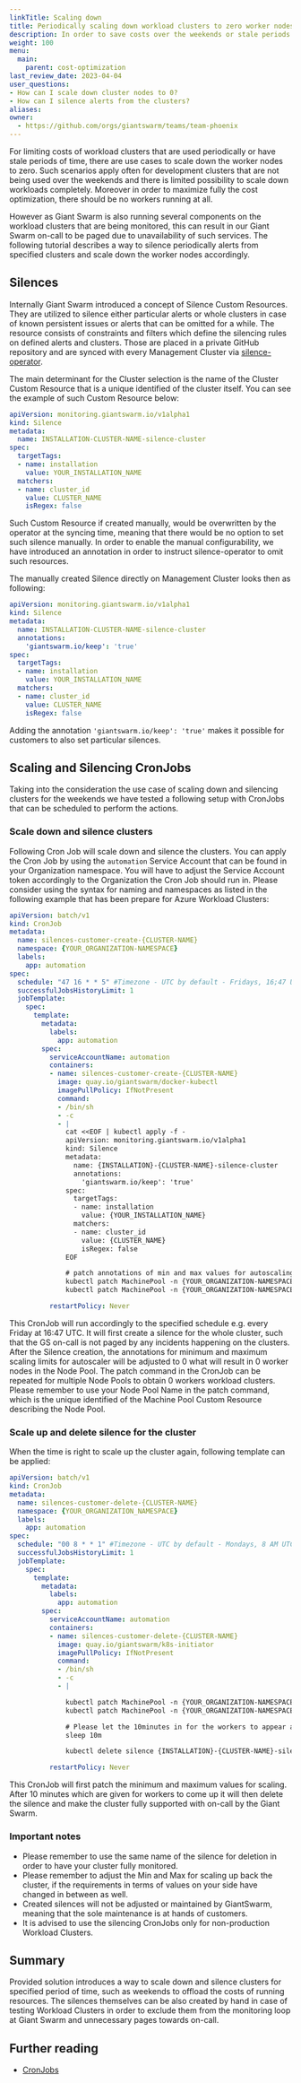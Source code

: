 ```yaml
---
linkTitle: Scaling down
title: Periodically scaling down workload clusters to zero worker nodes
description: In order to save costs over the weekends or stale periods some entities would like to scale down the clusters to zero nodes, this guide describes such process for Giant Swarm clusters.
weight: 100
menu:
  main:
    parent: cost-optimization
last_review_date: 2023-04-04
user_questions:
- How can I scale down cluster nodes to 0?
- How can I silence alerts from the clusters?
aliases:
owner:
  - https://github.com/orgs/giantswarm/teams/team-phoenix
---
```


For limiting costs of workload clusters that are used periodically or have stale periods of time, there are use cases to scale down the worker nodes to zero. Such scenarios apply often for development clusters that are not being used over the weekends and there is limited possibility to scale down workloads completely.
Moreover in order to maximize fully the cost optimization, there should be no workers running at all.  

However as Giant Swarm is also running several components on the workload clusters that are being monitored, this can result in our Giant Swarm on-call to be paged due to unavailability of such services.
The following tutorial describes a way to silence periodically alerts from specified clusters and scale down the worker nodes accordingly.

## Silences

Internally Giant Swarm introduced a concept of Silence Custom Resources. They are utilized to silence either particular alerts or whole clusters in case of known persistent issues or alerts that can be omitted for a while.
The resource consists of constraints and filters which define the silencing rules on defined alerts and clusters. Those are placed in a private GitHub repository and are synced with every Management Cluster via [silence-operator](https://github.com/giantswarm/silence-operator).

The main determinant for the Cluster selection is the name of the Cluster Custom Resource that is a unique identified of the cluster itself. You can see the example of such Custom Resource below:

```yaml
apiVersion: monitoring.giantswarm.io/v1alpha1
kind: Silence
metadata:
  name: INSTALLATION-CLUSTER-NAME-silence-cluster
spec:
  targetTags:
  - name: installation
    value: YOUR_INSTALLATION_NAME
  matchers:
  - name: cluster_id
    value: CLUSTER_NAME
    isRegex: false
```

Such Custom Resource if created manually, would be overwritten by the operator at the syncing time, meaning that there would be no option to set such silence manually.
In order to enable the manual configurability, we have introduced an annotation in order to instruct silence-operator to omit such resources.

The manually created Silence directly on Management Cluster looks then as following:

```yaml
apiVersion: monitoring.giantswarm.io/v1alpha1
kind: Silence
metadata:
  name: INSTALLATION-CLUSTER-NAME-silence-cluster
  annotations:
    'giantswarm.io/keep': 'true'
spec:
  targetTags:
  - name: installation
    value: YOUR_INSTALLATION_NAME
  matchers:
  - name: cluster_id
    value: CLUSTER_NAME
    isRegex: false
```

Adding the annotation `'giantswarm.io/keep': 'true'` makes it possible for customers to also set particular silences.

## Scaling and Silencing CronJobs

Taking into the consideration the use case of scaling down and silencing clusters for the weekends we have tested a following setup with CronJobs that can be scheduled to perform the actions.

### Scale down and silence clusters

Following Cron Job will scale down and silence the clusters. You can apply the Cron Job by using the `automation` Service Account that can be found in your Organization namespace. You will have to adjust the Service Account token accordingly to the Organization the Cron Job should run in.
Please consider using the syntax for naming and namespaces as listed in the following example that has been prepare for Azure Workload Clusters:

```yaml
apiVersion: batch/v1
kind: CronJob
metadata:
  name: silences-customer-create-{CLUSTER-NAME}
  namespace: {YOUR_ORGANIZATION-NAMESPACE}
  labels:
    app: automation
spec:
  schedule: "47 16 * * 5" #Timezone - UTC by default - Fridays, 16;47 UTC
  successfulJobsHistoryLimit: 1
  jobTemplate:
    spec:
      template:
        metadata:
          labels:
            app: automation
        spec:
          serviceAccountName: automation
          containers:
          - name: silences-customer-create-{CLUSTER-NAME}
            image: quay.io/giantswarm/docker-kubectl
            imagePullPolicy: IfNotPresent
            command:
            - /bin/sh
            - -c
            - |
              cat <<EOF | kubectl apply -f -
              apiVersion: monitoring.giantswarm.io/v1alpha1
              kind: Silence
              metadata:
                name: {INSTALLATION}-{CLUSTER-NAME}-silence-cluster
                annotations:
                  'giantswarm.io/keep': 'true'
              spec:
                targetTags:
                - name: installation
                  value: {YOUR_INSTALLATION_NAME}
                matchers:
                - name: cluster_id
                  value: {CLUSTER_NAME}
                  isRegex: false
              EOF

              # patch annotations of min and max values for autoscaling to 0
              kubectl patch MachinePool -n {YOUR_ORGANIZATION-NAMESPACE} {NODEPOOL-NAME} --type merge -p '{"metadata" : {"annotations": {"cluster.k8s.io/cluster-api-autoscaler-node-group-min-size": "0"}}}'
              kubectl patch MachinePool -n {YOUR_ORGANIZATION-NAMESPACE} {NODEPOOL-NAME} --type merge -p '{"metadata" : {"annotations": {"cluster.k8s.io/cluster-api-autoscaler-node-group-max-size": "0"}}}'

          restartPolicy: Never
```

This CronJob will run accordingly to the specified schedule e.g. every Friday at 16:47 UTC. It will first create a silence for the whole cluster, such that the GS on-call is not paged by any incidents happening on the clusters.
After the Silence creation, the annotations for minimum and maximum scaling limits for autoscaler will be adjusted to 0 what will result in 0 worker nodes in the Node Pool. The patch command in the CronJob can be repeated for multiple Node Pools to obtain 0 workers workload clusters.
Please remember to use your Node Pool Name in the patch command, which is the unique identified of the Machine Pool Custom Resource describing the Node Pool.

### Scale up and delete silence for the cluster

When the time is right to scale up the cluster again, following template can be applied:

```yaml
apiVersion: batch/v1
kind: CronJob
metadata:
  name: silences-customer-delete-{CLUSTER-NAME}
  namespace: {YOUR_ORGANIZATION_NAMESPACE}
  labels:
    app: automation
spec:
  schedule: "00 8 * * 1" #Timezone - UTC by default - Mondays, 8 AM UTC
  successfulJobsHistoryLimit: 1
  jobTemplate:
    spec:
      template:
        metadata:
          labels:
            app: automation
        spec:
          serviceAccountName: automation
          containers:
          - name: silences-customer-delete-{CLUSTER-NAME}
            image: quay.io/giantswarm/k8s-initiator
            imagePullPolicy: IfNotPresent
            command:
            - /bin/sh
            - -c
            - |

              kubectl patch MachinePool -n {YOUR_ORGANIZATION-NAMESPACE} {NODEPOOL-NAME} --type merge -p '{"metadata" : {"annotations": {"cluster.k8s.io/cluster-api-autoscaler-node-group-min-size": "1"}}}'
              kubectl patch MachinePool -n {YOUR_ORGANIZATION-NAMESPACE} {NODEPOOL-NAME} --type merge -p '{"metadata" : {"annotations": {"cluster.k8s.io/cluster-api-autoscaler-node-group-max-size": "3"}}}'

              # Please let the 10minutes in for the workers to appear and initial workloads to be deployed on the cluster.
              sleep 10m

              kubectl delete silence {INSTALLATION}-{CLUSTER-NAME}-silence-cluster

          restartPolicy: Never
```

This CronJob will first patch the minimum and maximum values for scaling. After 10 minutes which are given for workers to come up it will then delete the silence and make the cluster fully supported with on-call by the Giant Swarm.

### Important notes

- Please remember to use the same name of the silence for deletion in order to have your cluster fully monitored.
- Please remember to adjust the Min and Max for scaling up back the cluster, if the requirements in terms of values on your side have changed in between as well.
- Created silences will not be adjusted or maintained by GiantSwarm, meaning that the sole maintenance is at hands of customers.
- It is advised to use the silencing CronJobs only for non-production Workload Clusters.

## Summary

Provided solution introduces a way to scale down and silence clusters for specified period of time, such as weekends to offload the costs of running resources.
The silences themselves can be also created by hand in case of testing Workload Clusters in order to exclude them from the monitoring loop at Giant Swarm and unnecessary pages towards on-call.

## Further reading

- [CronJobs](https://kubernetes.io/docs/concepts/workloads/controllers/cron-jobs/)
